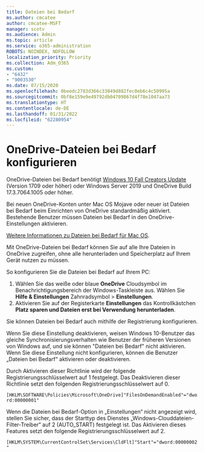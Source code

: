 ```yaml
---
title: Dateien bei Bedarf
ms.author: cmcatee
author: cmcatee-MSFT
manager: scotv
ms.audience: Admin
ms.topic: article
ms.service: o365-administration
ROBOTS: NOINDEX, NOFOLLOW
localization_priority: Priority
ms.collection: Adm_O365
ms.custom:
- "6432"
- "9003530"
ms.date: 07/15/2020
ms.openlocfilehash: 0beedc2783d366c33049d882fec0eb6c4c50995a
ms.sourcegitcommit: 0bf8e159e9e49792db04709867d4f78e1047aa73
ms.translationtype: HT
ms.contentlocale: de-DE
ms.lasthandoff: 01/31/2022
ms.locfileid: "62280954"
---
```

# <a name="configure-files-on-demand"></a>OneDrive-Dateien bei Bedarf konfigurieren

OneDrive-Dateien bei Bedarf benötigt [Windows 10 Fall Creators Update](https://go.microsoft.com/fwlink/p/?linkid=859040) (Version 1709 oder höher) oder Windows Server 2019 und OneDrive Build 17.3.7064.1005 oder höher.

Bei neuen OneDrive-Konten unter Mac OS Mojave oder neuer ist Dateien bei Bedarf beim Einrichten von OneDrive standardmäßig aktiviert. Bestehende Benutzer müssen Dateien bei Bedarf in den OneDrive-Einstellungen aktivieren.

[Weitere Informationen zu Dateien bei Bedarf für Mac OS](https://support.microsoft.com/office/529f6d53-e572-4922-a585-e7a318c135f0).

Mit OneDrive-Dateien bei Bedarf können Sie auf alle Ihre Dateien in OneDrive zugreifen, ohne alle herunterladen und Speicherplatz auf Ihrem Gerät nutzen zu müssen.

So konfigurieren Sie die Dateien bei Bedarf auf Ihrem PC:

1. Wählen Sie das weiße oder blaue **OneDrive** Cloudsymbol im Benachrichtigungsbereich der Windows-Taskleiste aus. Wählen Sie **Hilfe & Einstellungen** Zahnradsymbol > **Einstellungen**.
2. Aktivieren Sie auf der Registerkarte **Einstellungen** das Kontrollkästchen **Platz sparen und Dateien erst bei Verwendung herunterladen**.  

Sie können Dateien bei Bedarf auch mithilfe der Registrierung konfigurieren.

Wenn Sie diese Einstellung deaktivieren, weisen Windows 10-Benutzer das gleiche Synchronisierungsverhalten wie Benutzer der früheren Versionen von Windows auf, und sie können "Dateien bei Bedarf" nicht aktivieren. Wenn Sie diese Einstellung nicht konfigurieren, können die Benutzer „Dateien bei Bedarf“ aktivieren oder deaktivieren.

Durch Aktivieren dieser Richtlinie wird der folgende Registrierungsschlüsselwert auf 1 festgelegt. Das Deaktivieren dieser Richtlinie setzt den folgenden Registrierungsschlüsselwert auf 0.

`[HKLM\SOFTWARE\Policies\Microsoft\OneDrive]"FilesOnDemandEnabled"="dword:00000001"`

Wenn die Dateien bei Bedarf-Option in „Einstellungen“ nicht angezeigt wird, stellen Sie sicher, dass der Starttyp des Dienstes „Windows-Clouddateien-Filter-Treiber“ auf 2 (AUTO_START) festgelegt ist. Das Aktivieren dieses Features setzt den folgende Registrierungsschlüsselwert auf 2.

`[HKLM\SYSTEM\CurrentControlSet\Services\CldFlt]"Start"="dword:00000002"`
